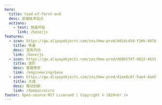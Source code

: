 ```yaml
---
hero:
  title: road-of-fornt-end
  desc: 前端技术站点
  actions:
    - text: 快速开始
      link: /base/js
features:
  - icon: https://gw.alipayobjects.com/zos/bmw-prod/881dc458-f20b-407b-947a-95104b5ec82b/k79dm8ih_w144_h144.png
    title: 筑基
    desc: 苦练内功
    link: /base/js
  - icon: https://gw.alipayobjects.com/zos/bmw-prod/d60657df-0822-4631-9d7c-e7a869c2f21c/k79dmz3q_w126_h126.png
    title: 进阶
    desc: 掌握绝学
    link: /engineering/base
  - icon: https://gw.alipayobjects.com/zos/bmw-prod/d1ee0c6f-5aed-4a45-a507-339a4bfe076c/k7bjsocq_w144_h144.png
    title: 大成
    desc: 推动创新
    link: /domain/micro
footer: Open-source MIT Licensed | Copyright © 2020<br />
---
```

